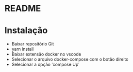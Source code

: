 # README

# Instalação  
  - Baixar repositório Git 
  - yarn install 
  - Baixar extensão docker no vscode
  - Selecionar o arquivo docker-compose com o botão direito
  - Selecionar a opção 'compose Up'
